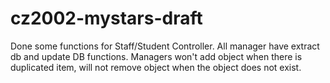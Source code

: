 # cz2002-mystars-draft
 Done some functions for Staff/Student Controller.
 All manager have extract db and update DB functions.
 Managers won't add object when there is duplicated item, will not remove object when the object does not exist.
